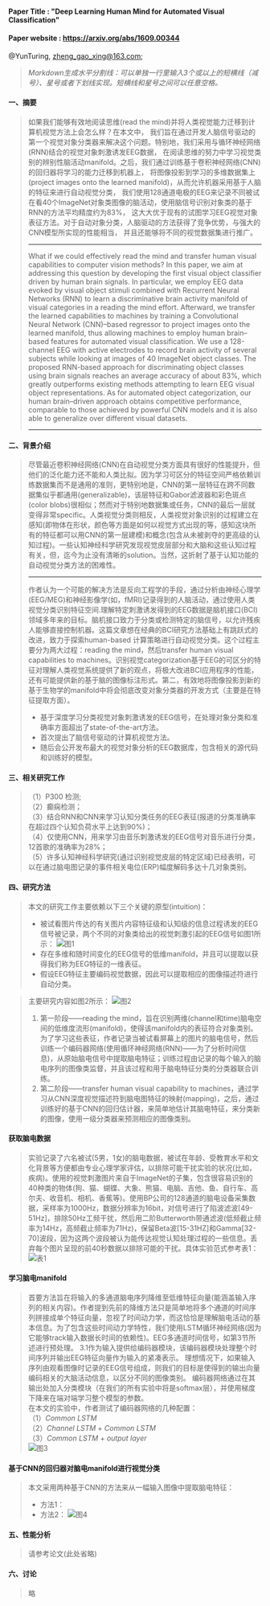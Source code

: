 #### Paper Title : "Deep Learning Human Mind for Automated Visual Classification"  
#### Paper website : https://arxiv.org/abs/1609.00344  
@YunTuring, zheng_gao_xing@163.com;    
>*Markdown生成水平分割线：可以单独一行里输入3个或以上的短横线（减号）、星号或者下划线实现。短横线和星号之间可以任意空格。*   
#### 一、摘要   
> 如果我们能够有效地阅读思维(read the mind)并将人类视觉能力迁移到计算机视觉方法上会怎么样？在本文中，
我们旨在通过开发人脑信号驱动的第一个视觉对象分类器来解决这个问题。特别地，我们采用与循环神经网络(RNN)结合的视觉对象刺激诱发EEG数据，
在阅读思维的努力中学习视觉类别的辨别性脑活动manifold。之后，我们通过训练基于卷积神经网络(CNN)的回归器将学习的能力迁移到机器上，
将图像投影到学习的多维数据集上(project images onto the learned manifold)，从而允许机器采用基于人脑的特征来进行自动视觉分类，
我们使用128通道电极的EEG来记录不同被试在看40个ImageNet对象类图像的脑活动，使用脑信号识别对象类的基于RNN的方法平均精度约为83%，
这大大优于现有的试图学习EEG视觉对象表征方法。对于自动对象分类，人脑驱动的方法获得了竞争优势，与强大的CNN模型所实现的性能相当，
并且还能够将不同的视觉数据集进行推广。
>* * *
> What if we could effectively read the mind and transfer human visual capabilities to computer vision methods? In this paper, we aim at addressing this question by developing the first visual object classifier driven by human brain signals. In particular, we employ EEG data evoked by visual object stimuli combined with Recurrent Neural Networks (RNN) to learn a discriminative brain activity manifold of visual categories in a reading the mind effort. Afterward, we transfer the learned capabilities to machines by training a Convolutional Neural Network (CNN)–based regressor to project images onto the learned manifold, thus allowing machines to employ human brain–based features for automated visual classification. We use a 128-channel EEG with active electrodes to record brain activity of several subjects while looking at images of 40 ImageNet object classes. The proposed RNN-based approach for discriminating object classes using brain signals reaches an average accuracy of about 83%, which greatly outperforms existing methods attempting to learn EEG visual object representations. As for automated object categorization, our human brain–driven approach obtains competitive performance, comparable to those achieved by powerful CNN models and it is also able to generalize over different visual datasets.
>- - - 
#### 二、背景介绍   
>   尽管最近卷积神经网络(CNN)在自动视觉分类方面具有很好的性能提升，但他们的泛化能力还不能和人类比拟。因为学习可区分的特征空间严格依赖训练数据集而不是通用的准则，更特别地是，CNN的第一层特征在跨不同数据集似乎都通用(generalizable)，该层特征和Gabor滤波器和彩色斑点(color blobs)很相似；然而对于特别地数据集或任务，CNN的最后一层就变得非常specific。人类视觉分类则相反，人类视觉对象识别的过程建立在感知(即物体在形状，颜色等方面是如何以视觉方式出现的等，感知这块所有的特征都可以用CNN的第一层建模)和概念(包含从未被剥夺的更高级的认知过程)。一些认知神经科学研究发现视觉皮层部分和大脑和这些认知过程有关，但，迄今为止没有清晰的solution。当然，这折射了基于认知功能的自动视觉分类方法的困难性。   
> * * *
> 作者认为一个可能的解决方法是反向工程学的手段，通过分析由神经心理学(EEG/MEG)和神经影像学(如，fMRI)记录得到的人脑活动，通过使用人类视觉分类识别特征空间.理解特定刺激诱发得到的EEG数据是脑机接口(BCI)领域多年来的目标。脑机接口致力于分类或检测特定的脑信号，以允许残疾人能够直接控制机器。这篇文章想在经典的BCI研究方法基础上有跳跃式的改进，致力于探索human-based 计算策略进行自动视觉分类。这个过程主要分为两大过程：reading the mind，然后transfer human visual capabilities to machines。识别视觉categorization基于EEG的可区分的特征对理解人类视觉系统提供了新的观点，将极大改进BCI应用程序的性能，还有可能提供新的基于脑的图像标注形式。第二，有效地将图像投影到新的基于生物学的manifold中将会彻底改变对象分类器的开发方式（主要是在特征提取方面）。   
>* 基于深度学习分类视觉对象刺激诱发的EEG信号，在处理对象分类和准确率方面超出了state-of-the-art方法。   
>* 首次提出了脑信号驱动的计算机视觉方法。
>* 随后会公开发布最大的视觉对象分析的EEG数据库，包含相关的源代码和训练好的模型。   
#### 三、相关研究工作
> （1）P300 检测;    
> （2）癫痫检测；   
> （3）结合RNN和CNN来学习认知分类任务的EEG表征(报道的分类准确率在超过四个认知负荷水平上达到90%)；   
> （4）仅使用CNN，用来学习由音乐刺激诱发的EEG信号对音乐进行分类，12首歌的准确率为28%；   
> （5）许多认知神经科学研究(通过识别视觉皮层的特定区域)已经表明，可以在通过脑电图记录的事件相关电位(ERP)幅度解码多达十几对象类别。
#### 四、研究方法
> 本文的研究工作主要依赖以下三个关键的原型(intuition)：
>* 被试看图片传达的有关图片内容特征级和认知级的信息过程诱发的EEG信号被记录，两个不同的对象类给出的视觉刺激引起的EEG信号如图1所示：
![图1](https://github.com/YunTuring/deeplearning.github.io/blob/master/PaperReadingNotes/PaperPictures/2016-EEG-CNN-RNN.jpg)
>* 存在多维和随时间变化的EEG信号的低维manifold，并且可以提取以获得我们称为EEG特征的一维表征。   
>* 假设EEG特征主要编码视觉数据，因此可以提取相应的图像描述符进行自动分类。   
   
> 主要研究内容如图2所示：
![图2](https://github.com/YunTuring/deeplearning.github.io/blob/master/PaperReadingNotes/PaperPictures/2016_EEG-RNN-CNN-framework.jpg)
> 1. 第一阶段——reading the mind，旨在识别两维(channel和time)脑电空间的低维度流形(manifold)，使得该manifold内的表征符合对象类别。为了学习这些表征，作者记录当被试看屏幕上的图片的脑电信号，然后训练一个编码器网络(使用循环神经网络(RNN)——为了分析时间信息)，从原始脑电信号中提取脑电特征；训练过程由记录的每个输入的脑电序列的图像类监督，并且该过程和用于脑电特征分类的分类器联合训练。   
> 2. 第二阶段——transfer human visual capability to machines，通过学习从CNN深度视觉描述符到脑电图特征的映射(mapping)，之后，通过训练好的基于CNN的回归估计器，来简单地估计其脑电特征，来分类新的图像，使用一级分类器来预测相应的图像类别。
#### 获取脑电数据
> 实验记录了六名被试(5男，1女)的脑电数据，被试在年龄、受教育水平和文化背景等方便都由专业心理学家评估，以排除可能干扰实验的状况(比如，疾病)。使用的视觉刺激图片来自于ImageNet的子集，包含很容易识别的40种类的物体(狗、猫、蝴蝶、大象、熊猫、电脑、吉他、鱼、自行车、高尔夫、收音机、相机、香蕉等)。使用BP公司的128通道的脑电设备采集数据，采样率为1000Hz，数据分辨率为16bit，对信号进行了陷波滤波[49-51Hz]，排除50Hz工频干扰，然后用二阶Butterworth带通滤波(低频截止频率为14Hz，高频截止频率为71Hz)，保留Beta波[15-31HZ]和Gamma[32-70]波段，因为这两个波段被认为能传达视觉认知处理过程的一些信息。丢弃每个图片呈现的前40秒数据以排除可能的干扰。具体实验范式参考表1：   
> ![表1](https://github.com/YunTuring/deeplearning.github.io/blob/master/PaperReadingNotes/PaperPictures/2016-EEG-CNN-RNN-Protocol.jpg)
#### 学习脑电manifold
> 首要方法旨在将输入的多通道脑电序列降维至低维特征向量(能涵盖输入序列的相关内容)。作者提到先前的降维方法只是简单地将多个通道的时间序列拼接成单个特征向量，忽视了时间动力学，而这恰恰是理解脑电活动的基本信息。为了包含这些时间动力学特性，我们使用LSTM循环神经网络(因为它能够track输入数据长时间的依赖性)。EEG多通道时间信号，如第3节所述进行预处理。 3.1作为输入提供给编码器模块，该编码器模块处理整个时间序列并输出EEG特征向量作为输入的紧凑表示。 理想情况下，如果输入序列由观看图像时记录的EEG信号组成，则我们的目标是使得到的输出向量编码相关的大脑活动信息，以区分不同的图像类别。 编码器网络通过在其输出处加入分类模块（在我们的所有实验中将是softmax层），并使用梯度下降来在端对端学习整个模型的参数。   
在本文的实验中，作者测试了编码器网络的几种配置：   
> （1）*Common LSTM*   
> （2）*Channel LSTM* + *Common LSTM*   
> （3）*Common LSTM* + *output layer*   
![图3](https://github.com/YunTuring/deeplearning.github.io/blob/master/PaperReadingNotes/PaperPictures/2016-EEG-LSTM.jpg)
#### 基于CNN的回归器对脑电manifold进行视觉分类
> 本文采用两种基于CNN的方法来从一幅输入图像中提取脑电特征：
>* 方法1：
>* 方法2：
![图4]()
#### 五、性能分析   
> 请参考论文(此处省略)   
#### 六、讨论
> 略
